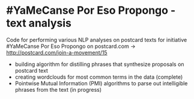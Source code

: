 #YaMeCanse Por Eso Propongo - text analysis
==================================

Code for performing various NLP analyses on postcard texts for initiative #YaMeCanse Por Eso Propongo on postcard.com -> http://postcard.com/join-a-movement/15


<ul>
  <li> building algorithm for distilling phrases that synthesize proposals on postcard text </li>
  <li> creating wordclouds for most common terms in the data (complete) </li>
  <li> Pointwise Mutual Information (PMI) algorithms to parse out intelligible phrases from the text (in progress) </li> 
</ul>

